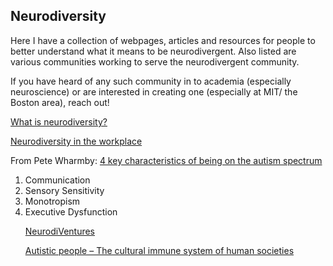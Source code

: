 ## Neurodiversity

Here I have a collection of webpages, articles and resources for people to better understand what it means to be neurodivergent. Also listed are various communities working to serve the neurodivergent community. 

If you have heard of any such community in to academia (especially neuroscience) or are interested in creating one (especially at MIT/ the Boston area), reach out!

<a href = 'https://autisticuk.org/neurodiversity/'> What is neurodiversity? </a>

<a href='https://hbr.org/2017/05/neurodiversity-as-a-competitive-advantage'>Neurodiversity in the workplace</a>

From Pete Wharmby: <a href = 'https://www.youtube.com/watch?v=OD-hvTVwJZQ' >4 key characteristics of being on the autism spectrum</a>

<ol>
<li>Communication
<li>Sensory Sensitivity
<li>Monotropism
<li>Executive Dysfunction


<a href = 'https://autcollab.org/community/neurodiventures/'> NeurodiVentures </a>

<a href = 'https://autcollab.org/2020/04/30/autism-the-cultural-immune-system-of-human-societies/'> Autistic people – The cultural immune system of human societies </a>
